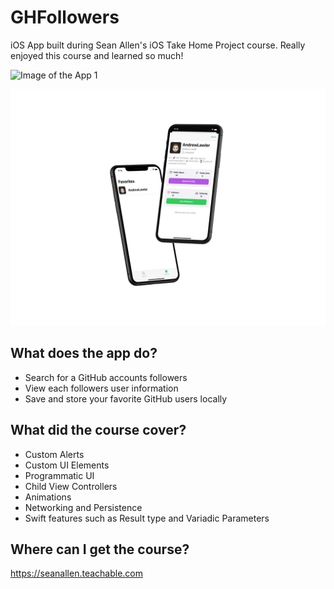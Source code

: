 # GHFollowers
iOS App built during Sean Allen's iOS Take Home Project course. Really enjoyed this course and learned so much!

![Image of the App 1](GHFollowers-1png)

![Image of the App 2](GHFollowers-2.png)

## What does the app do?
- Search for a GitHub accounts followers
- View each followers user information
- Save and store your favorite GitHub users locally

## What did the course cover?
- Custom Alerts
- Custom UI Elements
- Programmatic UI
- Child View Controllers
- Animations
- Networking and Persistence
- Swift features such as Result type and Variadic Parameters

## Where can I get the course?
https://seanallen.teachable.com
